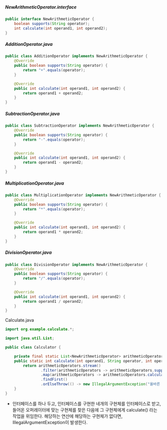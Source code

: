##### NewArithmeticOperator.interface

```java
public interface NewArithmeticOperator {
    boolean supports(String operator);
    int calculate(int operand1, int operand2);
}
```

##### AdditionOperator.java

```java
public class AdditionOperator implements NewArithmeticOperator {
    @Override
    public boolean supports(String operator) {
        return "+".equals(operator);
    }

    @Override
    public int calculate(int operand1, int operand2) {
        return operand1 + operand2;
    }
}
```

##### SubtractionOperator.java

```java
public class SubtractionOperator implements NewArithmeticOperator {
    @Override
    public boolean supports(String operator) {
        return "-".equals(operator);
    }

    @Override
    public int calculate(int operand1, int operand2) {
        return operand1 - operand2;
    }
}
```

##### MultiplicationOperator.java

```java
public class MultiplicationOperator implements NewArithmeticOperator {
  	@Override
    public boolean supports(String operator) {
        return "*".equals(operator);
    }

    @Override
    public int calculate(int operand1, int operand2) {
        return operand1 * operand2;
    }
}
```

##### DivisionOperator.java

```java
public class DivisionOperator implements NewArithmeticOperator {
  	@Override
    public boolean supports(String operator) {
        return "/".equals(operator);
    }

    @Override
    public int calculate(int operand1, int operand2) {
        return operand1 / operand2;
    }
}
```

Calculate.java

```java
import org.example.calculate.*;

import java.util.List;

public class Calculator {

    private final static List<NewArithmeticOperator> arithmeticOperators = List.of(new AdditionOperator(), new SubtractionOperator(), new MultiplicationOperator(), new DivisionOperator());
    public static int calculate(int operand1, String operator, int operand2) {
        return arithmeticOperators.stream()
                .filter(arithmeticOperators -> arithmeticOperators.supports(operator))
                .map(arithmeticOperators -> arithmeticOperators.calculate(operand1, operand2))
                .findFirst()
                .orElseThrow(() -> new IllegalArgumentException("올바른 사칙연산이 아닙니다.")); 
    }
}

```

- 인터페이스를 하나 두고, 인터페이스를 구현한 네개의 구현체를 인터페이스로 받고, 들어온 오퍼레이터에 맞는 구현체를 찾은 다음에 그 구현체에게 calculate() 라는 작업을 위임한다.
  해당하는 연산에 해당하는 구현체가 없다면, IllegalArgumentException이 발생한다.
